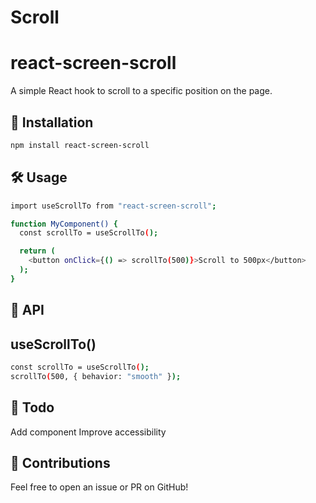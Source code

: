 # Scroll
# react-screen-scroll

A simple React hook to scroll to a specific position on the page.

## 🚀 Installation
```sh
npm install react-screen-scroll
```
## 🛠️ Usage

```sh
import useScrollTo from "react-screen-scroll";

function MyComponent() {
  const scrollTo = useScrollTo();

  return (
    <button onClick={() => scrollTo(500)}>Scroll to 500px</button>
  );
}
```

## 🔧 API
## useScrollTo()

```sh
const scrollTo = useScrollTo();
scrollTo(500, { behavior: "smooth" });

```

## 📌 Todo
Add <ScrollToButton /> component
Improve accessibility

## 📢 Contributions
Feel free to open an issue or PR on GitHub!